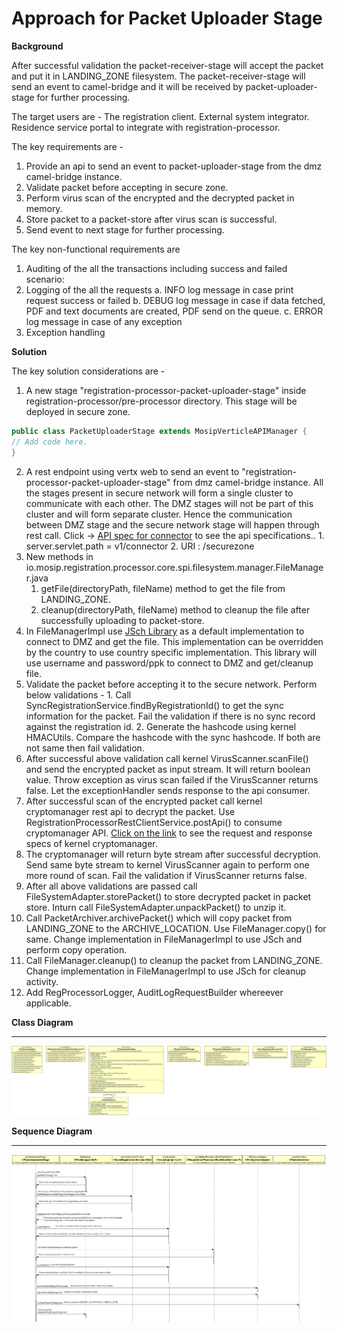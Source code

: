 # Approach for Packet Uploader Stage

**Background**

After successful validation the packet-receiver-stage will accept the packet and put it in LANDING_ZONE filesystem. The packet-receiver-stage will send an event to camel-bridge and it will be received by packet-uploader-stage for further processing.

The target users are -
The registration client.
External system integrator.
Residence service portal to integrate with registration-processor.

The key requirements are -
1. Provide an api to send an event to packet-uploader-stage from the dmz camel-bridge instance.
2. Validate packet before accepting in secure zone.
3. Perform virus scan of the encrypted and the decrypted packet in memory.
4. Store packet to a packet-store after virus scan is successful.
5. Send event to next stage for further processing.


The key non-functional requirements are
1.	Auditing of the all the transactions including success and failed scenario:
2.	Logging of the all the requests
a.	INFO log message in case print request success or failed
b.	DEBUG log message in case if data fetched, PDF and text documents are created, PDF send on the queue.
c.	ERROR log message in case of any exception
3.	Exception handling


**Solution**

The key solution considerations are -
1.	A new stage "registration-processor-packet-uploader-stage" inside registration-processor/pre-processor directory. This stage will be deployed in secure zone.
```java
public class PacketUploaderStage extends MosipVerticleAPIManager {
// Add code here.
}
```
2.	A rest endpoint using vertx web to send an event to "registration-processor-packet-uploader-stage" from dmz camel-bridge instance. All the stages present in secure network will form a single cluster to communicate with each other. The DMZ stages will not be part of this cluster and will form separate cluster. Hence the communication between DMZ stage and the secure network stage will happen through rest call. Click -> [API spec for connector](https://github.com/mosip/mosip/wiki/Registration-Processor-APIs#1-packet-receiver-service) to see the api specifications..
		1. server.servlet.path = v1/connector
		2. URI : /securezone
3. New methods in io.mosip.registration.processor.core.spi.filesystem.manager.FileManager.java
	1. getFile(directoryPath, fileName) method to get the file from LANDING_ZONE.
	2. cleanup(directoryPath, fileName) method to cleanup the file after successfully uploading to packet-store.
4. In FileManagerImpl use [JSch Library](http://www.jcraft.com/jsch/) as a default implementation to connect to DMZ and get the file. This implementation can be overridden by the country to use country specific implementation. This library will use username and password/ppk to connect to DMZ and get/cleanup file.
5.	Validate the packet before accepting it to the secure network. Perform below validations -
		1. Call SyncRegistrationService.findByRegistrationId() to get the sync information for the packet. Fail the validation if there is no sync record against the registration id.
		2. Generate the hashcode using kernel HMACUtils. Compare the hashcode with the sync hashcode. If both are not same then fail validation. 
4.	After successful above validation call kernel VirusScanner.scanFile() and send the encrypted packet as input stream. It will return boolean value. Throw exception as virus scan failed if the VirusScanner returns false. Let the exceptionHandler sends response to the api consumer.
5.	After successful scan of the encrypted packet call kernel cryptomanager rest api to decrypt the packet. Use RegistrationProcessorRestClientService.postApi() to consume cryptomanager API. [Click on the link](https://github.com/mosip/mosip/wiki/Kernel-APIs#2-crypto-manager) to see the request and response specs of kernel cryptomanager.
6.	The cryptomanager will return byte stream after successful decryption. Send same byte stream to kernel VirusScanner again to perform one more round of scan. Fail the validation if VirusScanner returns false.
7.	After all above validations are passed call FileSystemAdapter.storePacket() to store decrypted packet in packet store. Inturn call FileSystemAdapter.unpackPacket() to unzip it.
8. Call PacketArchiver.archivePacket() which will copy packet from LANDING_ZONE to the ARCHIVE_LOCATION. Use FileManager.copy() for same. Change implementation in FileManagerImpl to use JSch and perform copy operation.
9.  Call FileManager.cleanup() to cleanup the packet from LANDING_ZONE. Change implementation in FileManagerImpl to use JSch for cleanup activity.
10. Add RegProcessorLogger, AuditLogRequestBuilder whereever applicable.


**Class Diagram**

------------

![packet_uploader class diagram](_images/packet_uploader_class_diagram.png)

**Sequence Diagram**

------------

![packet_uploader seq diagram](_images/packet_uploader_seq_diagram.png)
